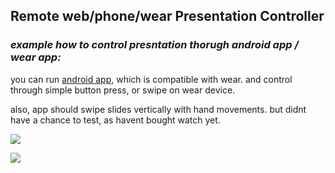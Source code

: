 ## Remote web/phone/wear Presentation Controller
### _example how to control presntation thorugh android app / wear app:_

you can run [android app](https://github.com/vladk1/GoogleWearHack2014AndroidApp), which is compatible with wear.
and control through simple button press, or swipe on wear device. 

also, app should swipe slides vertically with hand movements. but didnt have a chance to test, as havent bought watch yet.

![](http://i62.tinypic.com/f4087m.jpg)

![](http://i58.tinypic.com/117wvwn.jpg)








